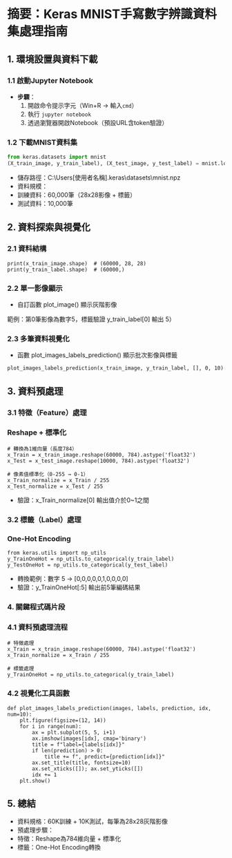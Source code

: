 # 摘要：Keras MNIST手寫數字辨識資料集處理指南

## 1. 環境設置與資料下載
### 1.1 啟動Jupyter Notebook
- **步驟**：
  1. 開啟命令提示字元（Win+R → 輸入`cmd`）
  2. 執行 `jupyter notebook`
  3. 透過瀏覽器開啟Notebook（預設URL含token驗證）

### 1.2 下載MNIST資料集
```python
from keras.datasets import mnist
(X_train_image, y_train_label), (X_test_image, y_test_label) = mnist.load_data()
```
* 儲存路徑：C:\Users\[使用者名稱]\.keras\datasets\mnist.npz
* 資料規模：
* 訓練資料：60,000筆（28x28影像 + 標籤）
* 測試資料：10,000筆

##  2. 資料探索與視覺化
###   2.1 資料結構
```
print(x_train_image.shape)  # (60000, 28, 28)
print(y_train_label.shape)  # (60000,)
```
###  2.2 單一影像顯示
* 自訂函數 plot_image() 顯示灰階影像


範例：第0筆影像為數字5，標籤驗證 y_train_label[0] 輸出 5）

### 2.3 多筆資料視覺化
* 函數 plot_images_labels_prediction() 顯示批次影像與標籤
```
plot_images_labels_prediction(x_train_image, y_train_label, [], 0, 10)
```
## 3. 資料預處理
### 3.1 特徵（Feature）處理
### Reshape + 標準化
```
# 轉換為1維向量（長度784）
x_Train = x_train_image.reshape(60000, 784).astype('float32')
x_Test = x_test_image.reshape(10000, 784).astype('float32')

# 像素值標準化（0-255 → 0-1）
x_Train_normalize = x_Train / 255
x_Test_normalize = x_Test / 255
```
* 驗證：x_Train_normalize[0] 輸出值介於0~1之間
### 3.2 標籤（Label）處理
### One-Hot Encoding
```
from keras.utils import np_utils
y_TrainOneHot = np_utils.to_categorical(y_train_label)
y_TestOneHot = np_utils.to_categorical(y_test_label)
```
* 轉換範例：數字 5 → [0,0,0,0,0,1,0,0,0,0]
* 驗證：y_TrainOneHot[:5] 輸出前5筆編碼結果
###  4. 關鍵程式碼片段
### 4.1 資料預處理流程

```
# 特徵處理
x_Train = x_train_image.reshape(60000, 784).astype('float32')
x_Train_normalize = x_Train / 255

# 標籤處理
y_TrainOneHot = np_utils.to_categorical(y_train_label)
```
### 4.2 視覺化工具函數
```
def plot_images_labels_prediction(images, labels, prediction, idx, num=10):
    plt.figure(figsize=(12, 14))
    for i in range(num):
        ax = plt.subplot(5, 5, i+1)
        ax.imshow(images[idx], cmap='binary')
        title = f"label={labels[idx]}"
        if len(prediction) > 0:
            title += f", predict={prediction[idx]}"
        ax.set_title(title, fontsize=10)
        ax.set_xticks([]); ax.set_yticks([])
        idx += 1
    plt.show()
```
## 5. 總結

* 資料規格：60K訓練 + 10K測試，每筆為28x28灰階影像
* 預處理步驟：
* 特徵：Reshape為784維向量 + 標準化
* 標籤：One-Hot Encoding轉換